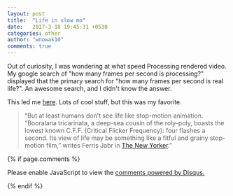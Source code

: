 ```yaml
---
layout: post
title:  "Life in slow mo"
date:   2017-3-18 19:45:31 +0530
categories: other
author: "wnowak10"
comments: true
---
```


Out of curiosity, I was wondering at what speed Processing rendered video. My google search of "how many frames per second is processing?" displayed that the primary search for "how many frames per second is real life?". An awesome search, and I didn't know the answer.

This led me [here](http://nerdist.com/your-brain-has-a-frame-rate-and-its-pretty-slow/). Lots of cool stuff, but this was my favorite.   

> “But at least humans don’t see life like stop-motion animation. “Booralana tricarinata, a deep-sea cousin of the roly-poly, boasts the lowest known C.F.F. (Critical Flicker Frequency): four flashes a second. Its view of life may be something like a fitful and grainy stop-motion film,” writes Ferris Jabr in [The New Yorker](http://www.newyorker.com/tech/elements/how-does-a-chicken-tell-time).”

{% if page.comments %}

<div id="disqus_thread"></div>
<script>

/**
*  RECOMMENDED CONFIGURATION VARIABLES: EDIT AND UNCOMMENT THE SECTION BELOW TO INSERT DYNAMIC VALUES FROM YOUR PLATFORM OR CMS.
*  LEARN WHY DEFINING THESE VARIABLES IS IMPORTANT: https://disqus.com/admin/universalcode/#configuration-variables*/
/*
var disqus_config = function () {
this.page.url = PAGE_URL;  // Replace PAGE_URL with your page's canonical URL variable
this.page.identifier = PAGE_IDENTIFIER; // Replace PAGE_IDENTIFIER with your page's unique identifier variable
};
*/
(function() { // DON'T EDIT BELOW THIS LINE
var d = document, s = d.createElement('script');
s.src = '//wnowak10-github-io.disqus.com/embed.js';
s.setAttribute('data-timestamp', +new Date());
(d.head || d.body).appendChild(s);
})();
</script>
<noscript>Please enable JavaScript to view the <a href="https://disqus.com/?ref_noscript">comments powered by Disqus.</a></noscript>

{% endif %}